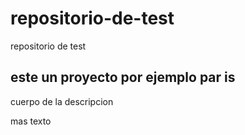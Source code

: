 # repositorio-de-test
repositorio de test

## este un proyecto por ejemplo par is
cuerpo de la descripcion

mas texto
